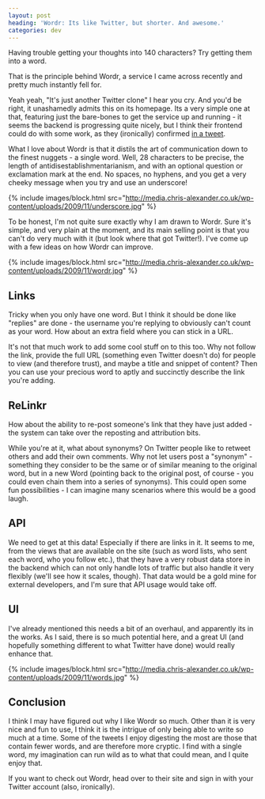 ```yaml
---
layout: post
heading: 'Wordr: Its like Twitter, but shorter. And awesome.'
categories: dev
---
```


Having trouble getting your thoughts into 140 characters? Try getting them into a word.

That is the principle behind Wordr, a service I came across recently and pretty much instantly fell for.

Yeah yeah, "It's just another Twitter clone" I hear you cry. And you'd be right, it unashamedly admits this on its homepage. Its a very simple one at that, featuring just the bare-bones to get the service up and running - it seems the backend is progressing quite nicely, but I think their frontend could do with some work, as they (ironically) confirmed [in a tweet](http://twitter.com/wordr/status/5449101021).

What I love about Wordr is that it distils the art of communication down to the finest nuggets - a single word. Well, 28 characters to be precise, the length of antidisestablishmentarianism, and with an optional question or exclamation mark at the end. No spaces, no hyphens, and you get a very cheeky message when you try and use an underscore!

{% include images/block.html src="http://media.chris-alexander.co.uk/wp-content/uploads/2009/11/underscore.jpg" %}

To be honest, I'm not quite sure exactly why I am drawn to Wordr. Sure it's simple, and very plain at the moment, and its main selling point is that you can't do very much with it (but look where that got Twitter!). I've come up with a few ideas on how Wordr can improve.

{% include images/block.html src="http://media.chris-alexander.co.uk/wp-content/uploads/2009/11/wordr.jpg" %}

## Links

Tricky when you only have one word. But I think it should be done like "replies" are done - the username you're replying to obviously can't count as your word. How about an extra field where you can stick in a URL.

It's not that much work to add some cool stuff on to this too. Why not follow the link, provide the full URL (something even Twitter doesn't do) for people to view (and therefore trust), and maybe a title and snippet of content? Then you can use your precious word to aptly and succinctly describe the link you're adding.

## ReLinkr

How about the ability to re-post someone's link that they have just added - the system can take over the reposting and attribution bits.

While you're at it, what about synonyms? On Twitter people like to retweet others and add their own comments. Why not let users post a "synonym" - something they consider to be the same or of similar meaning to the original word, but in a new Word (pointing back to the original post, of course - you could even chain them into a series of synonyms). This could open some fun possibilities - I can imagine many scenarios where this would be a good laugh.

## API

We need to get at this data! Especially if there are links in it. It seems to me, from the views that are available on the site (such as word lists, who sent each word, who you follow etc.), that they have a very robust data store in the backend which can not only handle lots of traffic but also handle it very flexibly (we'll see how it scales, though). That data would be a gold mine for external developers, and I'm sure that API usage would take off.

## UI

I've already mentioned this needs a bit of an overhaul, and apparently its in the works. As I said, there is so much potential here, and a great UI (and hopefully something different to what Twitter have done) would really enhance that.

{% include images/block.html src="http://media.chris-alexander.co.uk/wp-content/uploads/2009/11/words.jpg" %}

## Conclusion

I think I may have figured out why I like Wordr so much. Other than it is very nice and fun to use, I think it is the intrigue of only being able to write so much at a time. Some of the tweets I enjoy digesting the most are those that contain fewer words, and are therefore more cryptic. I find with a single word, my imagination can run wild as to what that could mean, and I quite enjoy that.

If you want to check out Wordr, head over to their site and sign in with your Twitter account (also, ironically).
